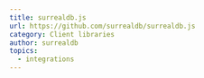 ```yaml
---
title: surrealdb.js
url: https://github.com/surrealdb/surrealdb.js
category: Client libraries
author: surrealdb
topics:
  - integrations
---
```


